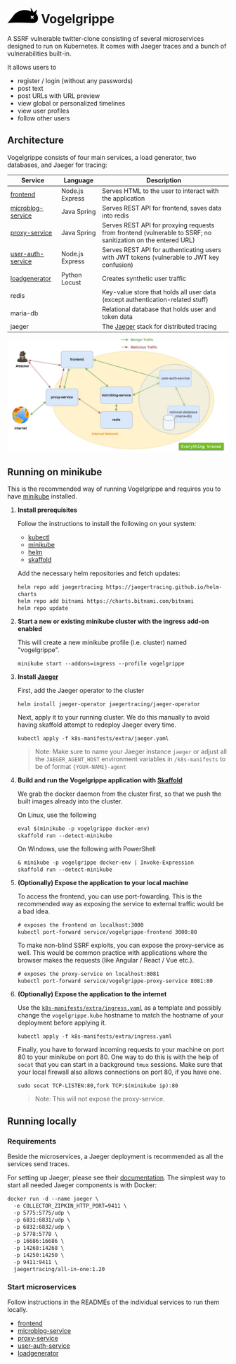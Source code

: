 # ![Vogelgrippe logo](images/vogelgrippe_small.png) Vogelgrippe

A SSRF vulnerable twitter-clone consisting of several microservices designed to run on Kubernetes.
It comes with Jaeger traces and a bunch of vulnerabilities built-in.

It allows users to

- register / login (without any passwords)
- post text
- post URLs with URL preview
- view global or personalized timelines
- view user profiles
- follow other users

## Architecture

Vogelgrippe consists of four main services, a load generator, two databases, and Jaeger for tracing:

| Service                                  | Language        | Description                                                                                                  |
| ---------------------------------------- | --------------- | ------------------------------------------------------------------------------------------------------------ |
| [frontend](./frontend)                   | Node.js Express | Serves HTML to the user to interact with the application                                                     |
| [microblog-service](./microblog-service) | Java Spring     | Serves REST API for frontend, saves data into redis                                                          |
| [proxy-service](./proxy-service)         | Java Spring     | Serves REST API for proxying requests from frontend (vulnerable to SSRF; no sanitization on the entered URL) |
| [user-auth-service](./user-auth-service) | Node.js Express | Serves REST API for authenticating users with JWT tokens (vulnerable to JWT key confusion)                   |
| [loadgenerator](./loadgenerator)         | Python Locust   | Creates synthetic user traffic                                                                               |
| redis                                    |                 | Key-value store that holds all user data (except authentication-related stuff)                               |
| maria-db                                 |                 | Relational database that holds user and token data                                                           |
| jaeger                                   |                 | The [Jaeger](https://www.jaegertracing.io/) stack for distributed tracing                                    |

![Vogelgrippe Architecture](images/architecture_vogelgrippe.png)

## Running on minikube

This is the recommended way of running Vogelgrippe and requires you to have [minikube](https://minikube.sigs.k8s.io/docs/) installed.

1.  **Install prerequisites**

    Follow the instructions to install the following on your system:

    * [kubectl](https://kubernetes.io/docs/tasks/tools/)
    * [minikube](https://minikube.sigs.k8s.io/docs/start/)
    * [helm](https://helm.sh/docs/intro/install/)
    * [skaffold](https://skaffold.dev/docs/install/)

    Add the necessary helm repositories and fetch updates:

    ```
    helm repo add jaegertracing https://jaegertracing.github.io/helm-charts
    helm repo add bitnami https://charts.bitnami.com/bitnami
    helm repo update
    ```

2.  **Start a new or existing minikube cluster with the ingress add-on enabled**

    This will create a new minikube profile (i.e. cluster) named "vogelgrippe".

    ```
    minikube start --addons=ingress --profile vogelgrippe
    ```

3.  **Install [Jaeger](https://www.jaegertracing.io/)**

    First, add the Jaeger operator to the cluster

    ```
    helm install jaeger-operator jaegertracing/jaeger-operator
    ```

    Next, apply it to your running cluster.
    We do this manually to avoid having skaffold attempt to redeploy Jaeger every time.

    ```
    kubectl apply -f k8s-manifests/extra/jaeger.yaml
    ```

    > Note: Make sure to name your Jaeger instance `jaeger` or
    > adjust all the `JAEGER_AGENT_HOST` environment variables in
    > `/k8s-manifests` to be of format `{YOUR-NAME}-agent`

4.  **Build and run the Vogelgrippe application with [Skaffold](https://skaffold.dev/)**

    We grab the docker daemon from the cluster first, so that we push the built images already into the cluster.

    On Linux, use the following

    ```
    eval $(minikube -p vogelgrippe docker-env)
    skaffold run --detect-minikube
    ```

    On Windows, use the following with PowerShell

    ```
    & minikube -p vogelgrippe docker-env | Invoke-Expression
    skaffold run --detect-minikube
    ```

5.  **(Optionally) Expose the application to your local machine**

    To access the frontend, you can use port-fowarding.
    This is the recommended way as exposing the service to external traffic would be a bad idea.

    ```
    # exposes the frontend on localhost:3000
    kubectl port-forward service/vogelgrippe-frontend 3000:80
    ```

    To make non-blind SSRF exploits, you can expose the proxy-service as well.
    This would be common practice with applications where the browser makes the requests (like Angular / React / Vue etc.).

    ```
    # exposes the proxy-service on localhost:8081
    kubectl port-forward service/vogelgrippe-proxy-service 8081:80
    ```

6.  **(Optionally) Expose the application to the internet**

    Use the [`k8s-manifests/extra/ingress.yaml`](./k8s-manifests/extra/ingress.yaml) as a template
    and possibly change the `vogelgrippe.kube` hostname to match the hostname of your deployment before applying it.

    ```
    kubectl apply -f k8s-manifests/extra/ingress.yaml
    ```

    Finally, you have to forward incoming requests to your machine on port 80 to your minikube on port 80.
    One way to do this is with the help of `socat` that you can start in a background `tmux` sessions.
    Make sure that your local firewall also allows connections on port 80, if you have one.

    ```
    sudo socat TCP-LISTEN:80,fork TCP:$(minikube ip):80
    ```

    > Note: This will not expose the proxy-service.

## Running locally

### Requirements

Beside the microservices, a Jaeger deployment is recommended as all the services send traces.

For setting up Jaeger, please see their [documentation](https://www.jaegertracing.io/docs/1.20/getting-started/).
The simplest way to start all needed Jaeger components is with Docker:

```
docker run -d --name jaeger \
  -e COLLECTOR_ZIPKIN_HTTP_PORT=9411 \
  -p 5775:5775/udp \
  -p 6831:6831/udp \
  -p 6832:6832/udp \
  -p 5778:5778 \
  -p 16686:16686 \
  -p 14268:14268 \
  -p 14250:14250 \
  -p 9411:9411 \
  jaegertracing/all-in-one:1.20
```

### Start microservices

Follow instructions in the READMEs of the individual services to run them locally.

- [frontend](./frontend)
- [microblog-service](./microblog-service)
- [proxy-service](./proxy-service)
- [user-auth-service](./user-auth-service)
- [loadgenerator](./loadgenerator)
